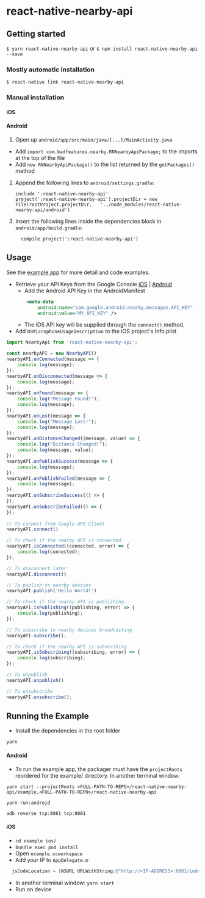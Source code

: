 
# react-native-nearby-api

## Getting started

`$ yarn react-native-nearby-api` or `$ npm install react-native-nearby-api --save`

### Mostly automatic installation

`$ react-native link react-native-nearby-api`

### Manual installation

#### iOS


#### Android
1. Open up `android/app/src/main/java/[...]/MainActivity.java`
  - Add `import com.badfeatures.nearby.RNNearbyApiPackage;` to the imports at the top of the file
  - Add `new RNNearbyApiPackage()` to the list returned by the `getPackages()` method
2. Append the following lines to `android/settings.gradle`:
  	```
  	include ':react-native-nearby-api'
  	project(':react-native-nearby-api').projectDir = new File(rootProject.projectDir, 	'../node_modules/react-native-nearby-api/android')
  	```
3. Insert the following lines inside the dependencies block in `android/app/build.gradle`:
  	```
      compile project(':react-native-nearby-api')
  	```


## Usage
See the [example app](https://github.com/badfeatures/react-native-nearby-api/tree/master/example) for more detail and code examples.

- Retrieve your API Keys from the Google Console [iOS](https://developers.google.com/nearby/messages/ios/get-started) | [Android](https://developers.google.com/nearby/messages/android/get-started)
	- Add the Android API Key in the AndroidManifest
	```xml
		<meta-data
            android:name="com.google.android.nearby.messages.API_KEY"
            android:value="MY_API_KEY" />
	```
	- The iOS API key will be supplied through the `connect()` method.
- Add `NSMicrophoneUsageDescription` to the iOS project's Info.plist

```javascript
import NearbyApi from 'react-native-nearby-api';

const nearbyAPI = new NearbyAPI()
nearbyAPI.onConnected(message => {
	console.log(message);
});
nearbyAPI.onDisconnected(message => {
	console.log(message);
});
nearbyAPI.onFound(message => {
	console.log("Message Found!");
	console.log(message);
});
nearbyAPI.onLost(message => {
	console.log("Message Lost!");
	console.log(message);
});
nearbyAPI.onDistanceChanged((message, value) => {
	console.log("Distance Changed!");
	console.log(message, value);
});
nearbyAPI.onPublishSuccess(message => {
	console.log(message);
});
nearbyAPI.onPublishFailed(message => {
	console.log(message);
});
nearbyAPI.onSubscribeSuccess(() => {
});
nearbyAPI.onSubscribeFailed(() => {
});
	
// To connect from Google API Client
nearbyAPI.connect()

// To check if the nearby API is connected.
nearbyAPI.isConnected((connected, error) => {
	console.log(connected);
});

// To disconnect later
nearbyAPI.disconnect()

// To publish to nearby devices
nearbyAPI.publish('Hello World!')

// To check if the nearby API is publishing.
nearbyAPI.isPublishing((publishing, error) => {
	console.log(publishing);
});

// To subscribe to nearby devices broadcasting
nearbyAPI.subscribe();

// To check if the nearby API is subscribing.
nearbyAPI.isSubscribing((subscribing, error) => {
	console.log(subscribing);
});

// To unpublish
nearbyAPI.unpublish()

// To unsubscribe
nearbyAPI.unsubscribe();
```
  
## Running the Example
- Install the dependencies in the root folder

`yarn`

#### Android
- To run the example app, the packager must have the `projectRoots` reordered for the example/ directory. In another terminal window:

`yarn start --projectRoots <FULL-PATH-TO-REPO>/react-native-nearby-api/example,<FULL-PATH-TO-REPO>/react-native-nearby-api`

`yarn run:android`

`adb reverse tcp:8081 tcp:8081`

#### iOS
- `cd example ios/`
- `bundle exec pod install`
- Open `example.xcworkspace`
- Add your IP to `AppDelegate.m`
```objective-c
  jsCodeLocation = [NSURL URLWithString:@"http://<IP-ADDRESS>:8081/index.bundle?platform=ios&dev=true"];
```
- In another terminal window: `yarn start`
- Run on device
